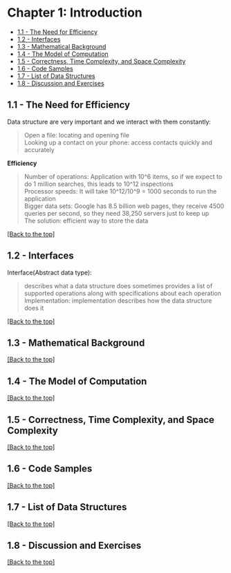 # Chapter 1: Introduction
  * [1.1 - The Need for Efficiency](https://github.com/dzhang54/All-Notes/blob/master/Self%20Learning/Data%20Structures/Open-Data-Structures-cp1.md#11---the-need-for-efficiency)
  * [1.2 - Interfaces](https://github.com/dzhang54/All-Notes/blob/master/Self%20Learning/Data%20Structures/Open-Data-Structures-cp1.md#12---interfaces)
  * [1.3 - Mathematical Background](https://github.com/dzhang54/All-Notes/blob/master/Self%20Learning/Data%20Structures/Open-Data-Structures-cp1.md#13---mathematical-background)
  * [1.4 - The Model of Computation](https://github.com/dzhang54/All-Notes/blob/master/Self%20Learning/Data%20Structures/Open-Data-Structures-cp1.md#14---the-model-of-computation)
  * [1.5 - Correctness, Time Complexity, and Space Complexity](https://github.com/dzhang54/All-Notes/blob/master/Self%20Learning/Data%20Structures/Open-Data-Structures-cp1.md#15---correctness-time-complexity-and-space-complexity)
  * [1.6 - Code Samples](https://github.com/dzhang54/All-Notes/blob/master/Self%20Learning/Data%20Structures/Open-Data-Structures-cp1.md#16---code-samples)
  * [1.7 - List of Data Structures](https://github.com/dzhang54/All-Notes/blob/master/Self%20Learning/Data%20Structures/Open-Data-Structures-cp1.md#17---list-of-data-structures)
  * [1.8 - Discussion and Exercises](https://github.com/dzhang54/All-Notes/blob/master/Self%20Learning/Data%20Structures/Open-Data-Structures-cp1.md#18---discussion-and-exercises)
  
## 1.1 - The Need for Efficiency  
Data structure are very important and we interact with them constantly:  
 > Open a file: locating and opening file  
 > Looking up a contact on your phone: access contacts quickly and accurately  
     
**Efficiency**
  > Number of operations: Application with 10^6 items, so if we expect to do 1 million searches, this leads to 10^12 inspections  
  > Processor speeds: It will take 10^12/10^9 = 1000 seconds to run the application  
  > Bigger data sets: Google has 8.5 billion web pages, they receive 4500 queries per second, so they need 38,250 servers just to keep up  
  > The solution: efficient way to store the data  
  
  [[Back to the top]](https://github.com/dzhang54/All-Notes/blob/master/Self%20Learning/Data%20Structures/Open-Data-Structures-cp1.md#chapter-1-introduction)
## 1.2 - Interfaces
Interface(Abstract data type):
 > describes what a data structure does
 sometimes provides a list of supported operations along with specifications about each operation
Implementation:
 > implementation describes how the data structure does it

[[Back to the top]](https://github.com/dzhang54/All-Notes/blob/master/Self%20Learning/Data%20Structures/Open-Data-Structures-cp1.md#chapter-1-introduction)
## 1.3 - Mathematical Background
[[Back to the top]](https://github.com/dzhang54/All-Notes/blob/master/Self%20Learning/Data%20Structures/Open-Data-Structures-cp1.md#chapter-1-introduction)
## 1.4 - The Model of Computation
[[Back to the top]](https://github.com/dzhang54/All-Notes/blob/master/Self%20Learning/Data%20Structures/Open-Data-Structures-cp1.md#chapter-1-introduction)
## 1.5 - Correctness, Time Complexity, and Space Complexity
[[Back to the top]](https://github.com/dzhang54/All-Notes/blob/master/Self%20Learning/Data%20Structures/Open-Data-Structures-cp1.md#chapter-1-introduction)
## 1.6 - Code Samples
[[Back to the top]](https://github.com/dzhang54/All-Notes/blob/master/Self%20Learning/Data%20Structures/Open-Data-Structures-cp1.md#chapter-1-introduction)
## 1.7 - List of Data Structures
[[Back to the top]](https://github.com/dzhang54/All-Notes/blob/master/Self%20Learning/Data%20Structures/Open-Data-Structures-cp1.md#chapter-1-introduction)
## 1.8 - Discussion and Exercises
[[Back to the top]](https://github.com/dzhang54/All-Notes/blob/master/Self%20Learning/Data%20Structures/Open-Data-Structures-cp1.md#chapter-1-introduction)

